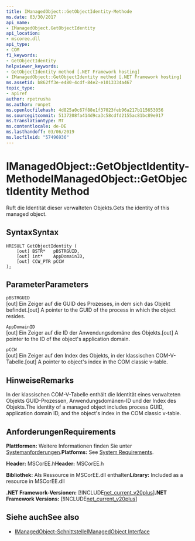 ```yaml
---
title: IManagedObject::GetObjectIdentity-Methode
ms.date: 03/30/2017
api_name:
- IManagedObject.GetObjectIdentity
api_location:
- mscoree.dll
api_type:
- COM
f1_keywords:
- GetObjectIdentity
helpviewer_keywords:
- GetObjectIdentity method [.NET Framework hosting]
- IManagedObject::GetObjectIdentity method [.NET Framework hosting]
ms.assetid: b862ff3e-e480-4cdf-84e2-e1013334a467
topic_type:
- apiref
author: rpetrusha
ms.author: ronpet
ms.openlocfilehash: 4d825a0c67f88e1f37023feb96a217b115653056
ms.sourcegitcommit: 5137208fa414d9ca3c58cdfd2155ac81bc89e917
ms.translationtype: MT
ms.contentlocale: de-DE
ms.lasthandoff: 03/06/2019
ms.locfileid: "57496936"
---
```

# <a name="imanagedobjectgetobjectidentity-method"></a><span data-ttu-id="03455-102">IManagedObject::GetObjectIdentity-Methode</span><span class="sxs-lookup"><span data-stu-id="03455-102">IManagedObject::GetObjectIdentity Method</span></span>
<span data-ttu-id="03455-103">Ruft die Identität dieser verwalteten Objekts.</span><span class="sxs-lookup"><span data-stu-id="03455-103">Gets the identity of this managed object.</span></span>  
  
## <a name="syntax"></a><span data-ttu-id="03455-104">Syntax</span><span class="sxs-lookup"><span data-stu-id="03455-104">Syntax</span></span>  
  
```  
HRESULT GetObjectIdentity (  
    [out] BSTR*   pBSTRGUID,  
    [out] int*    AppDomainID,  
    [out] CCW_PTR pCCW  
);  
```  
  
## <a name="parameters"></a><span data-ttu-id="03455-105">Parameter</span><span class="sxs-lookup"><span data-stu-id="03455-105">Parameters</span></span>  
 `pBSTRGUID`  
 <span data-ttu-id="03455-106">[out] Ein Zeiger auf die GUID des Prozesses, in dem sich das Objekt befindet.</span><span class="sxs-lookup"><span data-stu-id="03455-106">[out] A pointer to the GUID of the process in which the object resides.</span></span>  
  
 `AppDomainID`  
 <span data-ttu-id="03455-107">[out] Ein Zeiger auf die ID der Anwendungsdomäne des Objekts.</span><span class="sxs-lookup"><span data-stu-id="03455-107">[out] A pointer to the ID of the object's application domain.</span></span>  
  
 `pCCW`  
 <span data-ttu-id="03455-108">[out] Ein Zeiger auf den Index des Objekts, in der klassischen COM-V-Tabelle.</span><span class="sxs-lookup"><span data-stu-id="03455-108">[out] A pointer to object's index in the COM classic v-table.</span></span>  
  
## <a name="remarks"></a><span data-ttu-id="03455-109">Hinweise</span><span class="sxs-lookup"><span data-stu-id="03455-109">Remarks</span></span>  
 <span data-ttu-id="03455-110">In der klassischen COM-V-Tabelle enthält die Identität eines verwalteten Objekts GUID-Prozessen, Anwendungsdomänen-ID und der Index des Objekts.</span><span class="sxs-lookup"><span data-stu-id="03455-110">The identity of a managed object includes process GUID, application domain ID, and the object's index in the COM classic v-table.</span></span>  
  
## <a name="requirements"></a><span data-ttu-id="03455-111">Anforderungen</span><span class="sxs-lookup"><span data-stu-id="03455-111">Requirements</span></span>  
 <span data-ttu-id="03455-112">**Plattformen:** Weitere Informationen finden Sie unter [Systemanforderungen](../../../../docs/framework/get-started/system-requirements.md).</span><span class="sxs-lookup"><span data-stu-id="03455-112">**Platforms:** See [System Requirements](../../../../docs/framework/get-started/system-requirements.md).</span></span>  
  
 <span data-ttu-id="03455-113">**Header:** MSCorEE.h</span><span class="sxs-lookup"><span data-stu-id="03455-113">**Header:** MSCorEE.h</span></span>  
  
 <span data-ttu-id="03455-114">**Bibliothek:** Als Ressource in MSCorEE.dll enthalten</span><span class="sxs-lookup"><span data-stu-id="03455-114">**Library:** Included as a resource in MSCorEE.dll</span></span>  
  
 <span data-ttu-id="03455-115">**.NET Framework-Versionen:** [!INCLUDE[net_current_v20plus](../../../../includes/net-current-v20plus-md.md)]</span><span class="sxs-lookup"><span data-stu-id="03455-115">**.NET Framework Versions:** [!INCLUDE[net_current_v20plus](../../../../includes/net-current-v20plus-md.md)]</span></span>  
  
## <a name="see-also"></a><span data-ttu-id="03455-116">Siehe auch</span><span class="sxs-lookup"><span data-stu-id="03455-116">See also</span></span>
- [<span data-ttu-id="03455-117">IManagedObject-Schnittstelle</span><span class="sxs-lookup"><span data-stu-id="03455-117">IManagedObject Interface</span></span>](../../../../docs/framework/unmanaged-api/hosting/imanagedobject-interface.md)
